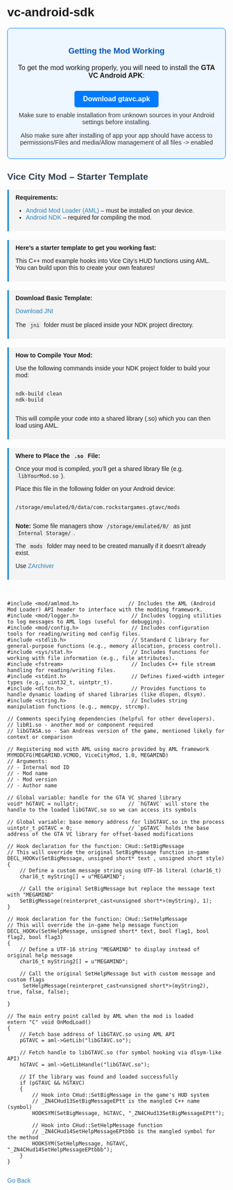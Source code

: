 # vc-android-sdk
<!DOCTYPE html>
<html lang="en">
<head>
    <meta charset="UTF-8">
    <title>Vice City Mod - Starter Template</title>
    <!-- Highlight.js styles -->
    <link rel="stylesheet"
          href="https://cdnjs.cloudflare.com/ajax/libs/highlight.js/11.8.0/styles/default.min.css">
    <link rel="stylesheet"
          href="https://cdnjs.cloudflare.com/ajax/libs/highlight.js-line-numbers.js/2.8.0/styles/line-numbers.min.css">
    <style>
        body {
            font-family: Arial, sans-serif;
            padding: 20px;
        }
        h2 {
            color: #2c3e50;
        }
        .requirements, .starter-template, .compile-guide {
            background-color: #f4f4f4;
            border-left: 4px solid #3498db;
            padding: 10px 15px;
            margin-bottom: 20px;
        }
        a {
            color: #2980b9;
            text-decoration: none;
        }
        a:hover {
            text-decoration: underline;
        }
        code.inline {
            background-color: #eee;
            padding: 2px 6px;
            border-radius: 4px;
            font-family: Consolas, monospace;
        }
    </style>
</head>
<body>

<section id="mod-install" style="background:#eef6ff; border:1px solid #007bff; border-radius:8px; padding:15px; margin: 20px auto; max-width: 600px; font-size: 1rem; text-align: center;">
  <h3 style="color: #0056b3;">Getting the Mod Working</h3>
  <p>To get the mod working properly, you will need to install the <strong>GTA VC Android APK</strong>:</p>
  <a href="gtavc.apk" download style="display: inline-block; margin-top: 10px; padding: 10px 20px; background-color: #007bff; color: white; text-decoration: none; border-radius: 5px; font-weight: bold;">Download gtavc.apk</a>
  <p style="margin-top: 10px; font-size: 0.9rem; color: #333;">Make sure to enable installation from unknown sources in your Android settings before installing.</p>
  <p style="margin-top: 10px; font-size: 0.9rem; color: #333;">Also make sure after installing of app your app should have access to permissions/Files and media/Allow management of all files -> enabled</p>
</section>

<h2>Vice City Mod – Starter Template</h2>

<div class="requirements">
    <strong>Requirements:</strong>
    <ul>
        <li><a href="https://github.com/AndroidModLoader" target="_blank">Android Mod Loader (AML)</a> – must be installed on your device.</li>
        <li><a href="https://developer.android.com/ndk/downloads" target="_blank">Android NDK</a> – required for compiling the mod.</li>
    </ul>
</div>

<div class="starter-template">
    <strong>Here’s a starter template to get you working fast:</strong>
    <p>This C++ mod example hooks into Vice City’s HUD functions using AML. You can build upon this to create your own features!</p>
</div>

<div class="starter-template">
    <strong>Download Basic Template:</strong>
    <p><a href="jni.zip">Download JNI</a><br><br>The <code class="inline">jni</code> folder must be placed inside your NDK project directory.</p>
</div>

<div class="compile-guide">
    <strong>How to Compile Your Mod:</strong>
    <p>Use the following commands inside your NDK project folder to build your mod:</p>
    <pre><code class="bash hljs">
ndk-build clean
ndk-build
    </code></pre>
    <p>This will compile your code into a shared library (.so) which you can then load using AML.</p>
</div>

<div class="starter-template">
    <strong>Where to Place the <code class="inline">.so</code> File:</strong>
    <p>Once your mod is compiled, you’ll get a shared library file (e.g. <code class="inline">libYourMod.so</code>).</p>
    <p>Place this file in the following folder on your Android device:</p>
    <pre><code class="bash hljs">
/storage/emulated/0/data/com.rockstargames.gtavc/mods
    </code></pre>
    <p><strong>Note:</strong> Some file managers show <code class="inline">/storage/emulated/0/</code> as just <code class="inline">Internal Storage/</code>.</p>
    <p>The <code class="inline">mods</code> folder may need to be created manually if it doesn’t already exist.</p>
	<p>Use <a href="https://play.google.com/store/search?q=zarchiver&c=apps">ZArchiver</a></p>
</div>

<pre><code class="cpp hljs line-numbers">

#include &lt;mod/amlmod.h&gt;                // Includes the AML (Android Mod Loader) API header to interface with the modding framework.
#include &lt;mod/logger.h&gt;                 // Includes logging utilities to log messages to AML logs (useful for debugging).
#include &lt;mod/config.h&gt;                 // Includes configuration tools for reading/writing mod config files.
#include &lt;stdlib.h&gt;                     // Standard C library for general-purpose functions (e.g., memory allocation, process control).
#include &lt;sys/stat.h&gt;                   // Includes functions for working with file information (e.g., file attributes).
#include &lt;fstream&gt;                      // Includes C++ file stream handling for reading/writing files.
#include &lt;stdint.h&gt;                     // Defines fixed-width integer types (e.g., uint32_t, uintptr_t).
#include &lt;dlfcn.h&gt;                      // Provides functions to handle dynamic loading of shared libraries (like dlopen, dlsym).
#include &lt;string.h&gt;                     // Includes string manipulation functions (e.g., memcpy, strcmp).

// Comments specifying dependencies (helpful for other developers).
// libR1.so - another mod or component required
// libGTASA.so - San Andreas version of the game, mentioned likely for context or comparison

// Registering mod with AML using macro provided by AML framework
MYMODCFG(MEGAMIND.VCMOD, ViceCityMod, 1.0, MEGAMIND)
// Arguments:
// - Internal mod ID
// - Mod name
// - Mod version
// - Author name

// Global variable: handle for the GTA VC shared library
void* hGTAVC = nullptr;                // `hGTAVC` will store the handle to the loaded libGTAVC.so so we can access its symbols

// Global variable: base memory address for libGTAVC.so in the process
uintptr_t pGTAVC = 0;                  // `pGTAVC` holds the base address of the GTA VC library for offset-based modifications

// Hook declaration for the function: CHud::SetBigMessage
// This will override the original SetBigMessage function in-game
DECL_HOOKv(SetBigMessage, unsigned short* text , unsigned short style)
{
    // Define a custom message string using UTF-16 literal (char16_t)
    char16_t myString[] = u"MEGAMIND";

    // Call the original SetBigMessage but replace the message text with "MEGAMIND"
    SetBigMessage(reinterpret_cast&lt;unsigned short*&gt;(myString), 1);
}

// Hook declaration for the function: CHud::SetHelpMessage
// This will override the in-game help message function
DECL_HOOKv(SetHelpMessage, unsigned short* text, bool flag1, bool flag2, bool flag3)
{
    // Define a UTF-16 string "MEGAMIND" to display instead of original help message
    char16_t myString2[] = u"MEGAMIND";

    // Call the original SetHelpMessage but with custom message and custom flags
     SetHelpMessage(reinterpret_cast&lt;unsigned short*&gt;(myString2), true, false, false);

}

// The main entry point called by AML when the mod is loaded
extern "C" void OnModLoad()
{
    // Fetch base address of libGTAVC.so using AML API
    pGTAVC = aml->GetLib("libGTAVC.so");

    // Fetch handle to libGTAVC.so (for symbol hooking via dlsym-like API)
    hGTAVC = aml->GetLibHandle("libGTAVC.so");

    // If the library was found and loaded successfully
    if (pGTAVC && hGTAVC)
    {
        // Hook into CHud::SetBigMessage in the game's HUD system
        // _ZN4CHud13SetBigMessageEPtt is the mangled C++ name (symbol)
        HOOKSYM(SetBigMessage, hGTAVC, "_ZN4CHud13SetBigMessageEPtt");

        // Hook into CHud::SetHelpMessage function
        // _ZN4CHud14SetHelpMessageEPtbbb is the mangled symbol for the method
        HOOKSYM(SetHelpMessage, hGTAVC, "_ZN4CHud14SetHelpMessageEPtbbb");
    }
}

</code></pre>

<a href='/wiki'>Go Back</a>
<!-- Highlight.js and line numbers -->
<script src="https://cdnjs.cloudflare.com/ajax/libs/highlight.js/11.8.0/highlight.min.js"></script>
<script src="https://cdnjs.cloudflare.com/ajax/libs/highlight.js-line-numbers.js/2.8.0/highlightjs-line-numbers.min.js"></script>
<script>
    hljs.highlightAll();
    hljs.initLineNumbersOnLoad();
</script>

</body>
</html>

